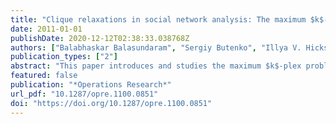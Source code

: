 ```yaml
---
title: "Clique relaxations in social network analysis: The maximum $k$-plex problem"
date: 2011-01-01
publishDate: 2020-12-12T02:38:33.038768Z
authors: ["Balabhaskar Balasundaram", "Sergiy Butenko", "Illya V. Hicks"]
publication_types: ["2"]
abstract: "This paper introduces and studies the maximum $k$-plex problem, which arises in social network analysis and has wider applicability in several important areas employing graph-based data mining. After establishing NP-completeness of the decision version of the problem on arbitrary graphs, an integer programming formulation is presented, followed by a polyhedral study to identify combinatorial valid inequalities and facets. A branch-and-cut algorithm is implemented and tested on proposed benchmark instances. An algorithmic approach is developed exploiting the graph-theoretic properties of a $k$-plex that is effective in solving the problem to optimality on very large, sparse graphs such as the power law graphs frequently encountered in the applications of interest. "
featured: false
publication: "*Operations Research*"
url_pdf: "10.1287/opre.1100.0851"
doi: "https://doi.org/10.1287/opre.1100.0851"
---
```


